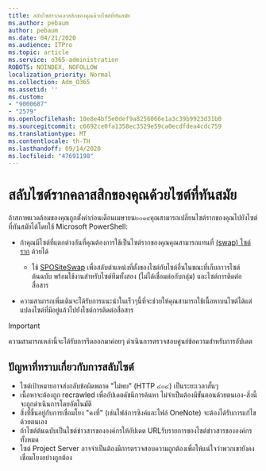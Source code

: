 ```yaml
---
title: สลับไซต์รากคลาสสิกของคุณด้วยไซต์ที่ทันสมัย
ms.author: pebaum
author: pebaum
ms.date: 04/21/2020
ms.audience: ITPro
ms.topic: article
ms.service: o365-administration
ROBOTS: NOINDEX, NOFOLLOW
localization_priority: Normal
ms.collection: Adm_O365
ms.assetid: ''
ms.custom:
- "9000687"
- "2579"
ms.openlocfilehash: 10e8e4bf5e0def9a8256066e1a3c39b9923d31b0
ms.sourcegitcommit: c6692ce0fa1358ec3529e59ca0ecdfdea4cdc759
ms.translationtype: MT
ms.contentlocale: th-TH
ms.lasthandoff: 09/14/2020
ms.locfileid: "47691198"
---
```

# <a name="swap-your-classic-root-site-with-a-modern-site"></a>สลับไซต์รากคลาสสิกของคุณด้วยไซต์ที่ทันสมัย

ถ้าสภาพแวดล้อมของคุณถูกตั้งค่าก่อนเดือนเมษายน๒๐๑๙คุณสามารถเปลี่ยนไซต์รากของคุณไปยังไซต์ที่ทันสมัยได้โดยใช้ Microsoft PowerShell:

- ถ้าคุณมีไซต์ที่แตกต่างกันที่คุณต้องการใช้เป็นไซต์รากของคุณคุณสามารถแทนที่ [(swap) ไซต์ราก](https://docs.microsoft.com/sharepoint/modern-root-site) ด้วยได้ 
    - ใช้ [SPOSiteSwap](https://docs.microsoft.com/powershell/module/sharepoint-online/invoke-spositeswap?view=sharepoint-ps) เพื่อสลับตำแหน่งที่ตั้งของไซต์กับไซต์อื่นในขณะที่เก็บถาวรไซต์ต้นฉบับ พร้อมใช้งานสำหรับไซต์ทีมทั้งสอง (ไม่ได้เชื่อมต่อกับกลุ่ม) และไซต์การติดต่อสื่อสาร 

- ความสามารถเพิ่มเติมจะได้รับการแนะนำในเร็วๆนี้ที่จะช่วยให้คุณสามารถใช้เนื้อหาบนไซต์ได้แต่แปลงไซต์ที่มีอยู่แล้วไปยังไซต์การติดต่อสื่อสาร 
>[!Important]
>ความสามารถเหล่านี้จะได้รับการรีดออกมาค่อยๆ ดำเนินการตรวจสอบศูนย์ข้อความสำหรับการอัปเดต 

## <a name="known-issues-with-swapping-sites"></a>ปัญหาที่ทราบเกี่ยวกับการสลับไซต์

- ไซต์เป้าหมายอาจส่งกลับข้อผิดพลาด "ไม่พบ" (HTTP ๔๐๔) เป็นระยะเวลาสั้นๆ
- เนื้อหาจะต้องถูก recrawled เพื่ออัปเดตดัชนีการค้นหา ไม่จำเป็นต้องมีขั้นตอนด้วยตนเอง-สิ่งนี้จะถูกดำเนินการโดยอัตโนมัติ
- สิ่งที่ขึ้นอยู่กับการเชื่อมโยง "คงที่" (เช่นไฟล์การซิงค์และไฟล์ OneNote) จะต้องได้รับการแก้ไขด้วยตนเอง
- ถ้าไซต์ต้นฉบับเป็นไซต์ข่าวสารขององค์กรให้อัปเดต URLรับรายการของไซต์ข่าวสารขององค์กรทั้งหมด
- ไซต์ Project Server อาจจำเป็นต้องมีการตรวจสอบความถูกต้องเพื่อให้แน่ใจว่าพวกเขายังคงเชื่อมโยงอย่างถูกต้อง
